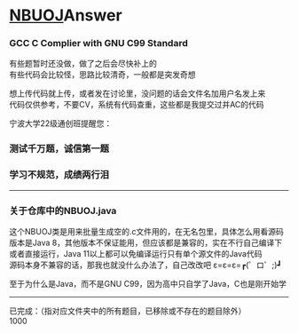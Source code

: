 # [NBUOJ](http://nbuoj.com/)Answer
### GCC C Complier with GNU C99 Standard

有些题暂时还没做，做了之后会尽快补上的  
有些代码会比较怪，思路比较清奇，一般都是突发奇想  

想上传代码就上传，或者发在讨论里，没问题的话会文件名加用户名发上来  
代码仅供参考，不要CV，系统有代码查重，这些都是我提交过并AC的代码  

宁波大学22级通创班提醒您：  
### 测试千万题，诚信第一题
### 学习不规范，成绩两行泪

--------------------------------------------------------------------------------
### 关于仓库中的NBUOJ.java
这个NBUOJ类是用来批量生成空的.c文件用的，在无名包里，具体怎么用看源码  
版本是Java 8，其他版本不保证能用，但应该都是兼容的，实在不行自己编译下  
或者直接运行，Java 11以上都可以免编译运行只有单个源文件的Java代码  
源码本身不兼容的话，那我也就没什么办法了，自己改改吧 ε=ε=ε=┏(゜ロ゜;)┛  

至于为什么是Java，而不是GNU C99，因为高中只自学了Java，C也是刚开始学  

--------------------------------------------------------------------------------
已完成：（指对应文件夹中的所有题目，已移除或不存在的题目除外）  
1000 

